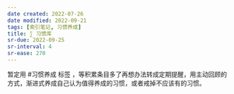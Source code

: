 ```yaml
---
date created: 2022-07-26
date modified: 2022-09-21
tags: [索引笔记, 习惯养成]
title: ∑ 习惯库
sr-due: 2022-09-25
sr-interval: 4
sr-ease: 270
---
```


暂定用 #习惯养成 标签 ，等积累条目多了再想办法转成定期提醒，用主动回顾的方式，渐进式养成自己认为值得养成的习惯，或者戒掉不应该有的习惯。
